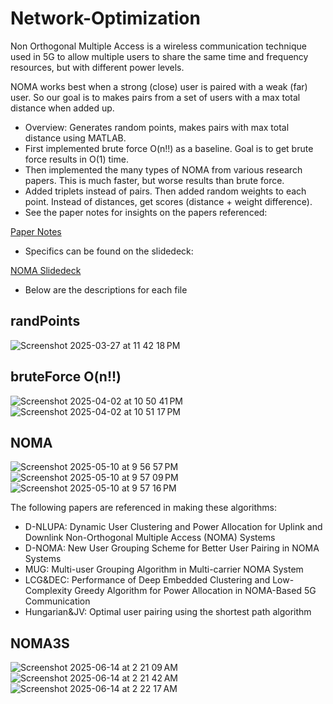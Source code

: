 # Network-Optimization

Non Orthogonal Multiple Access is a wireless communication technique used in 5G to allow multiple users to share the same time and frequency resources, but with different power levels.

NOMA works best when a strong (close) user is paired with a weak (far) user. So our goal is to makes pairs from a set of users with a max total distance when added up.

- Overview: Generates random points, makes pairs with max total distance using MATLAB.
- First implemented brute force O(n!!) as a baseline. Goal is to get brute force results in O(1) time.
- Then implemented the many types of NOMA from various research papers. This is much faster, but worse results than brute force.
- Added triplets instead of pairs. Then added random weights to each point. Instead of distances, get scores (distance + weight difference).
- See the paper notes for insights on the papers referenced:

[Paper Notes](https://docs.google.com/document/d/14G8pNsJsSaJc02iIsvGAqQGKgUyCtUJMqTkqEhJl50w/edit?tab=t.0)

- Specifics can be found on the slidedeck:

[NOMA Slidedeck](https://docs.google.com/presentation/d/1_N1oKkR_PmWWJWkS9RF0X-JVHOiJuH3OqhkIK069pV0/edit?usp=sharing)

- Below are the descriptions for each file

## randPoints
![Screenshot 2025-03-27 at 11 42 18 PM](https://github.com/user-attachments/assets/dfbb2514-e76c-43be-807a-58a706660a95)

## bruteForce O(n!!)
![Screenshot 2025-04-02 at 10 50 41 PM](https://github.com/user-attachments/assets/97da6207-e9d2-405a-8aba-593c031a6759)
![Screenshot 2025-04-02 at 10 51 17 PM](https://github.com/user-attachments/assets/40f38a49-3171-4887-9beb-e5b4ebd6b69b)

## NOMA
![Screenshot 2025-05-10 at 9 56 57 PM](https://github.com/user-attachments/assets/08f6ed77-64fd-4cff-a0fd-7abebda8ed5b)
![Screenshot 2025-05-10 at 9 57 09 PM](https://github.com/user-attachments/assets/64ca3819-bde8-41c6-9774-dcf9acfd2b66)
![Screenshot 2025-05-10 at 9 57 16 PM](https://github.com/user-attachments/assets/5e10b689-1a3c-4442-9501-169822a71275)

The following papers are referenced in making these algorithms:
- D-NLUPA: Dynamic User Clustering and Power Allocation for Uplink and Downlink Non-Orthogonal Multiple Access (NOMA) Systems
- D-NOMA: New User Grouping Scheme for Better User Pairing in NOMA Systems
- MUG: Multi-user Grouping Algorithm in Multi-carrier NOMA System
- LCG&DEC: Performance of Deep Embedded Clustering and Low-Complexity Greedy Algorithm for Power Allocation in NOMA-Based 5G Communication
- Hungarian&JV: Optimal user pairing using the shortest path algorithm

## NOMA3S
![Screenshot 2025-06-14 at 2 21 09 AM](https://github.com/user-attachments/assets/1942b115-fcf5-49d8-af99-6522bc70cc9e)
![Screenshot 2025-06-14 at 2 21 42 AM](https://github.com/user-attachments/assets/57f14ffc-2562-48aa-9043-648af42cf8dc)
![Screenshot 2025-06-14 at 2 22 17 AM](https://github.com/user-attachments/assets/5cc75b0c-8514-4666-b011-56763c747482)
